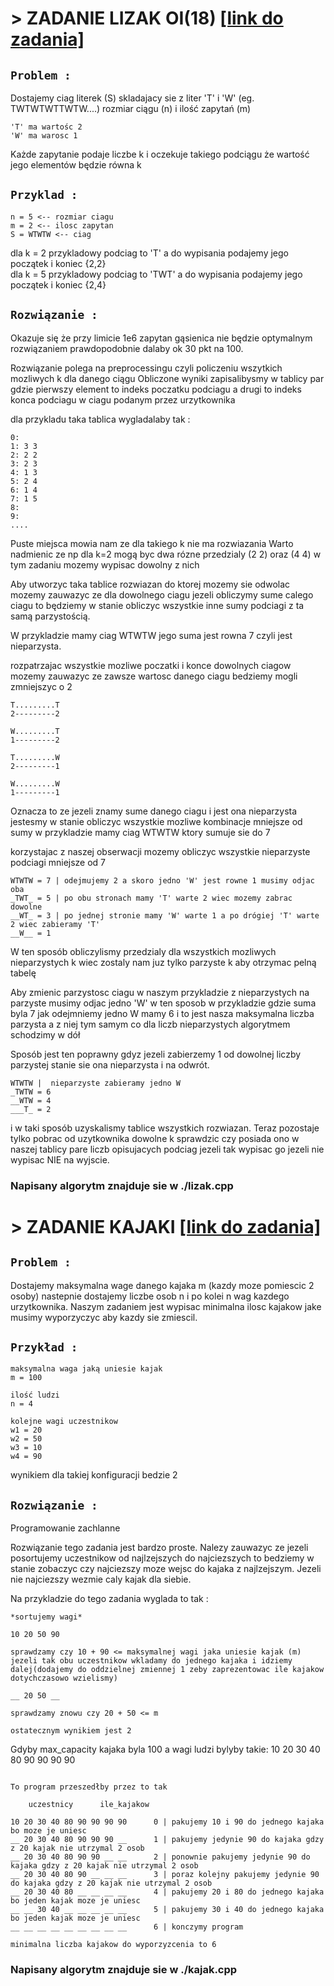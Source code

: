 # > ZADANIE LIZAK OI(18) [[link do zadania]](https://szkopul.edu.pl/c/cslomv2/p/liz/17289/)

## ```Problem : ```


Dostajemy ciag literek (S) skladajacy sie z liter 'T' i 'W' (eg. TWTWTWTTWTW....)
rozmiar ciągu (n) i ilość zapytań (m)
```
'T' ma wartośc 2 
'W' ma warosc 1
```

Każde zapytanie podaje liczbe k i oczekuje takiego podciągu że wartość jego elementów będzie równa k

## ```Przyklad : ```
```
n = 5 <-- rozmiar ciagu 
m = 2 <-- ilosc zapytan 
S = WTWTW <-- ciag
```
dla k = 2 przykladowy podciag to 'T' a do wypisania podajemy jego początek i koniec {2,2}  
dla k = 5 przykladowy podciag to 'TWT' a do wypisania podajemy jego początek i koniec {2,4}  

## ```Rozwiązanie : ```

Okazuje się że przy limicie 1e6 zapytan gąsienica nie będzie optymalnym rozwiązaniem prawdopodobnie dalaby ok 30 pkt na 100.  

Rozwiązanie polega na preprocessingu czyli policzeniu wszytkich mozliwych k dla danego ciągu
Obliczone wyniki zapisalibysmy w tablicy par gdzie pierwszy element to indeks poczatku podciagu a drugi to indeks konca podciagu w ciagu podanym przez urzytkownika

dla przykladu taka tablica wygladalaby tak :
```
0:  
1: 3 3
2: 2 2
3: 2 3
4: 1 3
5: 2 4
6: 1 4
7: 1 5
8: 
9:
....
```

Puste miejsca mowia nam ze dla takiego k nie ma rozwiazania
Warto nadmienic ze np dla k=2 mogą byc dwa rózne przedzialy (2 2) oraz (4 4) w tym zadaniu mozemy wypisac dowolny z nich

Aby utworzyc taka tablice rozwiazan do ktorej mozemy sie odwolac mozemy zauwazyc ze dla dowolnego ciagu jezeli obliczymy sume calego ciagu to 
będziemy w stanie obliczyc wszystkie inne sumy podciagi z ta samą parzystością.

W przykladzie mamy ciag WTWTW
jego suma jest rowna 7 czyli jest nieparzysta.


rozpatrzajac wszystkie mozliwe poczatki i konce dowolnych ciagow mozemy zauwazyc ze zawsze wartosc danego ciagu bedziemy mogli zmniejszyc o 2
```
T.........T
2---------2

W.........T
1---------2

T.........W
2---------1

W.........W
1---------1
```

Oznacza to ze jezeli znamy sume danego ciagu i jest ona nieparzysta jestesmy w stanie obliczyc wszystkie mozliwe kombinacje mniejsze od sumy
w przykladzie mamy ciag WTWTW ktory sumuje sie do 7  
  
korzystajac z naszej obserwacji mozemy obliczyc wszystkie nieparzyste podciagi mniejsze od 7
  ```
WTWTW = 7 | odejmujemy 2 a skoro jedno 'W' jest rowne 1 musimy odjac oba
_TWT_ = 5 | po obu stronach mamy 'T' warte 2 wiec mozemy zabrac dowolne 
__WT_ = 3 | po jednej stronie mamy 'W' warte 1 a po drógiej 'T' warte 2 wiec zabieramy 'T'
__W__ = 1
```

W ten sposób obliczylismy przedzialy dla wszystkich mozliwych nieparzystych k wiec zostaly nam juz tylko parzyste k aby otrzymac pelną tabelę

Aby zmienic parzystosc ciagu w naszym przykladzie z nieparzystych na parzyste musimy odjac jedno 'W' w ten sposob w przykladzie gdzie suma byla 7 jak odejmniemy jedno W mamy 6 i to jest nasza maksymalna liczba parzysta
a z niej tym samym co dla liczb nieparzystych algorytmem schodzimy w dół

Sposób jest ten poprawny gdyz jezeli zabierzemy 1 od dowolnej liczby parzystej stanie sie ona nieparzysta i na odwrót.

```
WTWTW |  nieparzyste zabieramy jedno W
_TWTW = 6
__WTW = 4
___T_ = 2
```

i w taki sposób uzyskalismy tablice wszystkich rozwiazan. Teraz pozostaje tylko pobrac od uzytkownika dowolne k sprawdzic czy posiada ono w naszej tablicy pare liczb opisujacych podciag jezeli tak wypisac go jezeli nie wypisac NIE na wyjscie.

### Napisany algorytm znajduje sie w ./lizak.cpp

# > ZADANIE KAJAKI [[link do zadania]](https://szkopul.edu.pl/c/cslomv2/p/kaj/21827/)

## ```Problem : ``` 

Dostajemy maksymalna wage danego kajaka m (kazdy moze pomiescic 2 osoby) nastepnie dostajemy liczbe osob n i po kolei n wag kazdego urzytkownika. Naszym zadaniem jest wypisac minimalna ilosc kajakow
jake musimy wyporzyczyc aby kazdy sie zmiescil.

## ```Przykład : ``` 

```
maksymalna waga jaką uniesie kajak
m = 100

ilość ludzi
n = 4 

kolejne wagi uczestnikow
w1 = 20
w2 = 50
w3 = 10
w4 = 90
```
wynikiem dla takiej konfiguracji bedzie 2


## ```Rozwiązanie : ``` 

Programowanie zachlanne

Rozwiązanie tego zadania jest bardzo proste. Nalezy zauwazyc ze jezeli posortujemy uczestnikow od najlzejszych do najciezszych to bedziemy w stanie zobaczyc czy najciezszy moze wejsc do kajaka z najlzejszym.
Jezeli nie najciezszy wezmie caly kajak dla siebie.

Na przykladzie do tego zadania wyglada to tak :
```
*sortujemy wagi*

10 20 50 90

sprawdzamy czy 10 + 90 <= maksymalnej wagi jaka uniesie kajak (m)
jezeli tak obu uczestnikow wkladamy do jednego kajaka i idziemy dalej(dodajemy do oddzielnej zmiennej 1 zeby zaprezentowac ile kajakow dotychczasowo wzielismy)

__ 20 50 __ 

sprawdzamy znowu czy 20 + 50 <= m

ostatecznym wynikiem jest 2
```

Gdyby max_capacity kajaka byla 100 a wagi ludzi bylyby takie:
10 20 30 40 80 90 90 90 90
```

To program przeszedłby przez to tak
 	
	uczestnicy		ile_kajakow

10 20 30 40 80 90 90 90 90		0 | pakujemy 10 i 90 do jednego kajaka bo moze je uniesc
__ 20 30 40 80 90 90 90 __		1 | pakujemy jedynie 90 do kajaka gdzy z 20 kajak nie utrzymal 2 osob
__ 20 30 40 80 90 90 __ __		2 | ponownie pakujemy jedynie 90 do kajaka gdzy z 20 kajak nie utrzymal 2 osob
__ 20 30 40 80 90 __ __ __		3 | poraz kolejny pakujemy jedynie 90 do kajaka gdzy z 20 kajak nie utrzymal 2 osob
__ 20 30 40 80 __ __ __ __		4 | pakujemy 20 i 80 do jednego kajaka bo jeden kajak moze je uniesc
__ __ 30 40 __ __ __ __ __		5 | pakujemy 30 i 40 do jednego kajaka bo jeden kajak moze je uniesc
__ __ __ __ __ __ __ __ __		6 | konczymy program

minimalna liczba kajakow do wyporzyzcenia to 6

```
### Napisany algorytm znajduje sie w ./kajak.cpp
